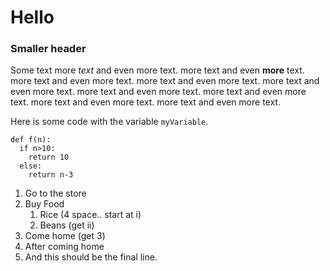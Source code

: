 # Hello
### Smaller header
Some text
more *text* and even more text.
more text and even __more__ text.
more text and even more text.
more text and even more text.
more text and even more text.
more text and even more text.
more text and even more text.
more text and even more text.
more text and even more text.

Here is some code with the variable `myVariable`.
```
def f(n):
  if n>10:
    return 10
  else:
    return n-3
```

1. Go to the store
2. Buy Food
    1. Rice (4 space.. start at i)
    6. Beans (get ii)
1. Come home (get 3)
2. After coming home
3. And this should be the final line.

